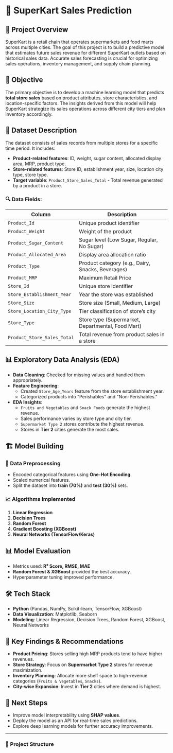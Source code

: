 # 🛒 SuperKart Sales Prediction

## 📌 Project Overview
SuperKart is a retail chain that operates supermarkets and food marts across multiple cities. The goal of this project is to build a predictive model that estimates future sales revenue for different SuperKart outlets based on historical sales data. Accurate sales forecasting is crucial for optimizing sales operations, inventory management, and supply chain planning.

## 🎯 Objective
The primary objective is to develop a machine learning model that predicts **total store sales** based on product attributes, store characteristics, and location-specific factors. The insights derived from this model will help SuperKart strategize its sales operations across different city tiers and plan inventory accordingly.

## 📂 Dataset Description
The dataset consists of sales records from multiple stores for a specific time period. It includes:
- **Product-related features**: ID, weight, sugar content, allocated display area, MRP, product type.
- **Store-related features**: Store ID, establishment year, size, location city type, store type.
- **Target variable**: `Product_Store_Sales_Total` - Total revenue generated by a product in a store.

### 🔍 Data Fields:
| Column                        | Description |
|--------------------------------|-------------|
| `Product_Id`                  | Unique product identifier |
| `Product_Weight`              | Weight of the product |
| `Product_Sugar_Content`       | Sugar level (Low Sugar, Regular, No Sugar) |
| `Product_Allocated_Area`      | Display area allocation ratio |
| `Product_Type`                | Product category (e.g., Dairy, Snacks, Beverages) |
| `Product_MRP`                 | Maximum Retail Price |
| `Store_Id`                    | Unique store identifier |
| `Store_Establishment_Year`    | Year the store was established |
| `Store_Size`                  | Store size (Small, Medium, Large) |
| `Store_Location_City_Type`    | Tier classification of store’s city |
| `Store_Type`                  | Store type (Supermarket, Departmental, Food Mart) |
| `Product_Store_Sales_Total`   | Total revenue from product sales in a store |

## 📊 Exploratory Data Analysis (EDA)
- **Data Cleaning**: Checked for missing values and handled them appropriately.
- **Feature Engineering**:
  - Created `Store_Age_Years` feature from the store establishment year.
  - Categorized products into "Perishables" and "Non-Perishables."
- **EDA Insights**:
  - `Fruits and Vegetables` and `Snack Foods` generate the highest revenue.
  - Sales performance varies by store type and city tier.
  - `Supermarket Type 2` stores contribute the highest revenue.
  - Stores in **Tier 2** cities generate the most sales.

## 🏗️ Model Building
### 🔢 Data Preprocessing
- Encoded categorical features using **One-Hot Encoding**.
- Scaled numerical features.
- Split the dataset into **train (70%)** and **test (30%)** sets.

### 📈 Algorithms Implemented
1. **Linear Regression**
2. **Decision Trees**
3. **Random Forest**
4. **Gradient Boosting (XGBoost)**
5. **Neural Networks (TensorFlow/Keras)**

## 📊 Model Evaluation
- Metrics used: **R² Score, RMSE, MAE**
- **Random Forest & XGBoost** provided the best accuracy.
- Hyperparameter tuning improved performance.

## 🛠️ Tech Stack
- **Python** (Pandas, NumPy, Scikit-learn, TensorFlow, XGBoost)
- **Data Visualization**: Matplotlib, Seaborn
- **Modeling**: Linear Regression, Decision Trees, Random Forest, XGBoost, Neural Networks

## 🔮 Key Findings & Recommendations
- **Product Pricing**: Stores selling high MRP products tend to have higher revenues.
- **Store Strategy**: Focus on **Supermarket Type 2** stores for revenue maximization.
- **Inventory Planning**: Allocate more shelf space to high-revenue categories (`Fruits & Vegetables`, `Snacks`).
- **City-wise Expansion**: Invest in **Tier 2** cities where demand is highest.

## 📌 Next Steps
- Improve model interpretability using **SHAP values**.
- Deploy the model as an API for real-time sales predictions.
- Explore deep learning models for further accuracy improvements.

---

### 📁 Project Structure
